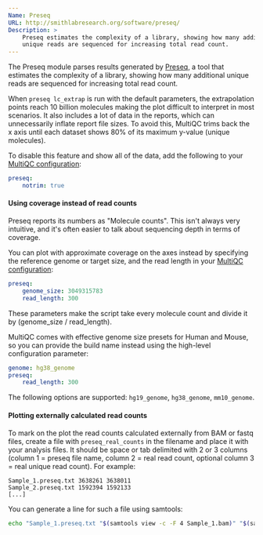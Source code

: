 ```yaml
---
Name: Preseq
URL: http://smithlabresearch.org/software/preseq/
Description: >
    Preseq estimates the complexity of a library, showing how many additional
    unique reads are sequenced for increasing total read count.
---
```


The Preseq module parses results generated by
[Preseq](http://smithlabresearch.org/software/preseq/),
a tool that estimates the complexity of a library, showing how many additional
unique reads are sequenced for increasing total read count.

When `preseq lc_extrap` is run with the default parameters, the extrapolation points 
reach 10 billion molecules making the plot difficult to interpret in most scenarios. 
It also includes a lot of data in the reports, which can unnecessarily inflate report 
file sizes. To avoid this, MultiQC trims back the x axis until each dataset 
shows 80% of its maximum y-value (unique molecules).

To disable this feature and show all of the data, add the following to your
[MultiQC configuration](http://multiqc.info/docs/#configuring-multiqc):
```yaml
preseq:
    notrim: true
```

#### Using coverage instead of read counts

Preseq reports its numbers as "Molecule counts". This isn't always very intuitive, 
and it's often easier to talk about sequencing depth in terms of coverage.

You can plot with approximate coverage on the axes instead by specifying the 
reference genome or target size, and the read length in your 
[MultiQC configuration](http://multiqc.info/docs/#configuring-multiqc):
```yaml
preseq:
    genome_size: 3049315783
    read_length: 300
```
These parameters make the script take every molecule count and divide it by 
(genome_size / read_length).

MultiQC comes with effective genome size presets for Human and Mouse, so you can 
provide the build name instead using the high-level configuration parameter:
```yaml
genome: hg38_genome
preseq:
    read_length: 300
```
The following options are supported: `hg19_genome`, `hg38_genome`, `mm10_genome`.

#### Plotting externally calculated read counts

To mark on the plot the read counts calculated externally from BAM or fastq files, 
create a file with `preseq_real_counts` in the filename and place it with your analysis files. 
It should be space or tab delimited with 2 or 3 columns (column 1 = preseq file name, 
column 2 = real read count, optional column 3 = real unique read count). For example:
```
Sample_1.preseq.txt 3638261 3638011
Sample_2.preseq.txt 1592394 1592133
[...]
```

You can generate a line for such a file using samtools:
```bash
echo "Sample_1.preseq.txt "$(samtools view -c -F 4 Sample_1.bam)" "$(samtools view -c -F 1028 Sample_1.bam)
```

